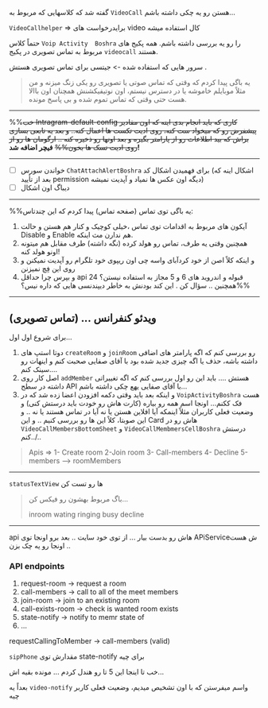 گفته شد که کلاسهایی که مربوط به `VideoCall` هستن رو یه چکی داشته باشم...

`VideoCallhelper` => برایدرخواست های video کال استفاده میشه

حتماً کلاس `Voip Activity  Boshra` را رو یه بررسی داشته باشم.
همه پکیج های مربوط به تماس تصویری در پکیج `videocall` هستند.

سرور هایی که استفاده شده -> جیتسی برای تماس تصویری هستش . 

> یه باگی پیدا کردم که وقتی که تماس صوتی یا تصویری رو یکی زنگ میزنه و من مثلاً موبایلم خاموشه یا در دسترس نیستم، اون نوتیفیکشنش همچنان اون باالا هست حتی وقتی که تماس تموم شده و بی پاسخ مونده.


------------------------------------------------------------------------
 %%~~خب Intragram-default-config
  کاری که باید انجام بدی اینه که اون مقادیر پیشفرض رو که میخواد ست کنه، روی ادیت تکست ها اعمال کنه.. 
و بعد یه تابعی بسازی براش که بید اطلاعات رو از پارامتر بگیره و بعد اونها رو ذخیره کنه .. 
ارگومان ها رو از روی ادیت تسک ها بخون%%~~
**فیچر اضافه شد!**

------------------------------------------------------------------------

-  [ ] خواندن سورس `ChatAttachAlertBoshra` برای فهمیدن اشکال کد (اشکال اینه که بعد از تأیید permission دیگه اون عکس ها نمیاد و  آپدیت نمیشه)  
-  [ ] دیباگ اون اشکال
--------------------------------------------------------------------------
%%یه باگی توی تماس (صفحه تماس) پیدا کردم که این چندتاس:
1. آیکون های مربوط به اقدامات توی تماس ،خیلی کوچیک و کنار هم هستن و حالت Disable و Enable هم ندارن مث اینکه.
2. همچنین وقتی یه طرف، تماس رو هولد کرده (نگه داشته) طرف مقابل هم میتونه اونو هولد کنه! 
3. و اینکه کلاً اصن از خود کردآبای واسه چی اون ریپوی خود تلگرام رو آپدیت نمیکنن و روی این فِچ نمیزنن
4. و بپرس چرا حداقل api 24 قبوله و اندروید های 6 و 5 مجاز به استفاده نیستن؟
   همچنین .. سؤال کن . این کند بودنش به خاطر دیپندنسی هایی که داره نیس؟%%
------------------------------------------------------------------------
## ویدئو کنفرانس ... (تماس تصویری)

برای شروع اول اول...
1. دوتا استپ های `createRoom` و `joinRoom` رو بررسی کنم که اگه پارامتر های اضافی داشته باشه، حذف یا اگه چیزی جدید شده بود با آقای صفایی صحبت کنم و اینهات رو سینک کنم....
2. اصل کار روی `addMember` هستش ....  باید این رو اول بررسی کنم که اگه تغییراتی داشته در سطح API با آقای صفایی یهع چکی داشته باشم...
3. و اینکه  بعد باید وقتی دکمه افزودن اعضا زده شد که در `VoipActivityBoshra` هست فک ککنم... 
   اونجا اسم همه رو بیاره (کارت هاش رو خودت باید درستش کنی) و وضعیت فعلی کاربران مثلاً اینمکه آیا افلاین هستن یا نه آیا در تماس هستند یا نه .. و این صوبتا، کلاً این ها رو بررسی کنیم .. و این Card هاش رو در `VideoCallMembersBottomSheet` و `VideoCallMembmersCellBoshra` درستش کنم../..

>Apis => 
1- Create room 
2-Join room
3- Call-members
4- Decline
5-members 
--> roomMembers
------

`statusTextView` ها رو تست کن
> باگ مربوط بهشون رو فیکس کن...
> 
> inroom
> wating
> ringing
> busy
> decline

------------------------------------------------------------------------

api هاش رو بدست بیار ...
از توی خود سایت .. بعد برو اونجا توی APiServiceش هست . اونجا رو یه چک بزن.

### API endpoints

1. request-room -> request a room
2. call-members -> call to all of the meet members
3. join-room -> join to an existing room
4. call-exists-room -> check is wanted room exists
5. state-notify -> notify to memr state of 
6. ...

requestCallingToMember -> call-members (valid)


`sipPhone` مقدارش توی state-notify برای چیه

خب تا اینجا این 5 تا رو هندل کردم ... مونده بقیه اش...

بعداً یه `video-notify` واسم میفرستن که با اون تشخیص میدیم، وضعیت فعلی کاربر چیه





